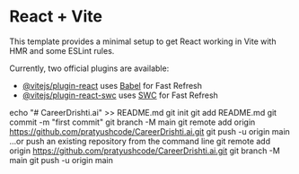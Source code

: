 # React + Vite

This template provides a minimal setup to get React working in Vite with HMR and some ESLint rules.

Currently, two official plugins are available:

- [@vitejs/plugin-react](https://github.com/vitejs/vite-plugin-react/blob/main/packages/plugin-react/README.md) uses [Babel](https://babeljs.io/) for Fast Refresh
- [@vitejs/plugin-react-swc](https://github.com/vitejs/vite-plugin-react-swc) uses [SWC](https://swc.rs/) for Fast Refresh


echo "# CareerDrishti.ai" >> README.md
git init
git add README.md
git commit -m "first commit"
git branch -M main
git remote add origin https://github.com/pratyushcode/CareerDrishti.ai.git
git push -u origin main
…or push an existing repository from the command line
git remote add origin https://github.com/pratyushcode/CareerDrishti.ai.git
git branch -M main
git push -u origin main